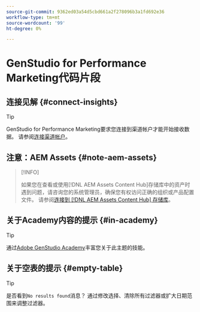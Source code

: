 ```yaml
---
source-git-commit: 9362ed03a54d5cbd661a2f278096b3a1fd692e36
workflow-type: tm+mt
source-wordcount: '99'
ht-degree: 0%

---
```

# GenStudio for Performance Marketing代码片段

## 连接见解 {#connect-insights}

>[!TIP]
>
>GenStudio for Performance Marketing要求您连接到渠道帐户才能开始接收数据。 请参阅[连接渠道帐户](/help/user-guide/connectors/connect-channel.md)。

## 注意：AEM Assets {#note-aem-assets}

>[!INFO]
>
>如果您在查看或使用[!DNL AEM Assets Content Hub]存储库中的资产时遇到问题，请咨询您的系统管理员，确保您有权访问正确的组织或产品配置文件。 请参阅[连接到 [!DNL AEM Assets Content Hub] 存储库](/help/user-guide/content/connect-aem-repo.md)。

## 关于Academy内容的提示 {#in-academy}

>[!TIP]
>
>通过[Adobe GenStudio Academy](https://learningmanager.adobe.com/genstudioacademy)丰富您关于此主题的技能。

## 关于空表的提示 {#empty-table}

>[!TIP]
>
>是否看到`No results found`消息？ 通过修改选择、清除所有过滤器或扩大日期范围来调整过滤器。
